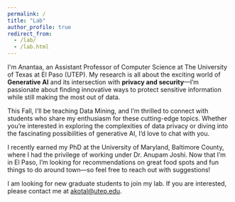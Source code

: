 ```yaml
---
permalink: /
title: "Lab"
author_profile: true
redirect_from: 
  - /lab/
  - /lab.html
---
```

I'm Anantaa, an Assistant Professor of Computer Science at The University of Texas at El Paso (UTEP). My research is all about the exciting world of **Generative AI** and its intersection with **privacy and security**—I’m passionate about finding innovative ways to protect sensitive information while still making the most out of data.

This Fall, I’ll be teaching Data Mining, and I’m thrilled to connect with students who share my enthusiasm for these cutting-edge topics. Whether you’re interested in exploring the complexities of data privacy or diving into the fascinating possibilities of generative AI, I’d love to chat with you.

I recently earned my PhD at the University of Maryland, Baltimore County, where I had the privilege of working under Dr. Anupam Joshi. Now that I’m in El Paso, I’m looking for recommendations on great food spots and fun things to do around town—so feel free to reach out with suggestions!

I am looking for new graduate students to join my lab. If you are interested, please contact me at akotal@utep.edu.


